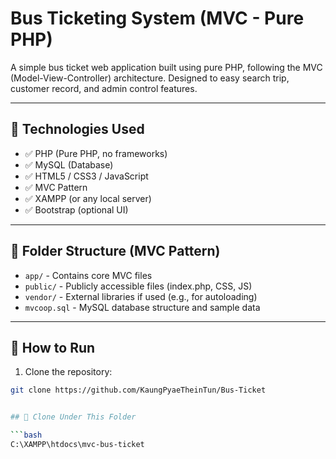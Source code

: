 
#  Bus Ticketing System (MVC - Pure PHP)

A simple bus ticket web application built using pure PHP, following the MVC (Model-View-Controller) architecture. Designed to easy search trip, customer record, and admin control features.

---

## 🧰 Technologies Used

- ✅ PHP (Pure PHP, no frameworks)
- ✅ MySQL (Database)
- ✅ HTML5 / CSS3 / JavaScript
- ✅ MVC Pattern
- ✅ XAMPP (or any local server)
- ✅ Bootstrap (optional UI)

---

## 📁 Folder Structure (MVC Pattern)



- `app/` - Contains core MVC files
- `public/` - Publicly accessible files (index.php, CSS, JS)
- `vendor/` - External libraries if used (e.g., for autoloading)
- `mvcoop.sql` - MySQL database structure and sample data

---

## 🚀 How to Run

1. Clone the repository:

```bash
git clone https://github.com/KaungPyaeTheinTun/Bus-Ticket


## 📂 Clone Under This Folder

```bash
C:\XAMPP\htdocs\mvc-bus-ticket





